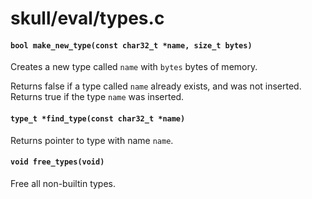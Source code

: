 # skull/eval/types.c

#### `bool make_new_type(const char32_t *name, size_t bytes)`
Creates a new type called `name` with `bytes` bytes of memory.

Returns false if a type called `name` already exists, and was not inserted.
Returns true if the type `name` was inserted.

#### `type_t *find_type(const char32_t *name)`
Returns pointer to type with name `name`.

#### `void free_types(void)`
Free all non-builtin types.

